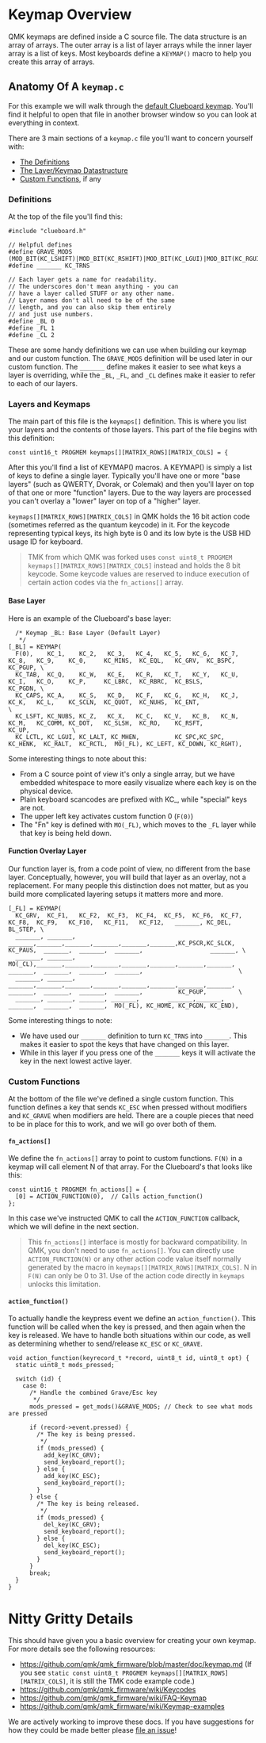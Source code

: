 # Keymap Overview

QMK keymaps are defined inside a C source file. The data structure is an array of arrays. The outer array is a list of layer arrays while the inner layer array is a list of keys. Most keyboards define a `KEYMAP()` macro to help you create this array of arrays.

## Anatomy Of A `keymap.c`

For this example we will walk through the [default Clueboard keymap](https://github.com/qmk/qmk_firmware/blob/master/keyboards/clueboard/keymaps/default/keymap.c). You'll find it helpful to open that file in another browser window so you can look at everything in context.

There are 3 main sections of a `keymap.c` file you'll want to concern yourself with:

* [The Definitions](#definitions)
* [The Layer/Keymap Datastructure](#layers-and-keymaps)
* [Custom Functions](#custom-functions), if any

### Definitions

At the top of the file you'll find this:

    #include "clueboard.h"

    // Helpful defines
    #define GRAVE_MODS  (MOD_BIT(KC_LSHIFT)|MOD_BIT(KC_RSHIFT)|MOD_BIT(KC_LGUI)|MOD_BIT(KC_RGUI)|MOD_BIT(KC_LALT)|MOD_BIT(KC_RALT))
    #define _______ KC_TRNS

    // Each layer gets a name for readability.
    // The underscores don't mean anything - you can
    // have a layer called STUFF or any other name.
    // Layer names don't all need to be of the same 
    // length, and you can also skip them entirely
    // and just use numbers.
    #define _BL 0
    #define _FL 1
    #define _CL 2

These are some handy definitions we can use when building our keymap and our custom function. The `GRAVE_MODS` definition will be used later in our custom function. The `_______` define makes it easier to see what keys a layer is overriding, while the `_BL`, `_FL`, and `_CL` defines make it easier to refer to each of our layers.

### Layers and Keymaps

The main part of this file is the `keymaps[]` definition. This is where you list your layers and the contents of those layers. This part of the file begins with this definition:

    const uint16_t PROGMEM keymaps[][MATRIX_ROWS][MATRIX_COLS] = {

After this you'll find a list of KEYMAP() macros. A KEYMAP() is simply a list of keys to define a single layer. Typically you'll have one or more "base layers" (such as QWERTY, Dvorak, or Colemak) and then you'll layer on top of that one or more "function" layers. Due to the way layers are processed you can't overlay a "lower" layer on top of a "higher" layer. 

`keymaps[][MATRIX_ROWS][MATRIX_COLS]` in QMK holds the 16 bit action code (sometimes referred as the quantum keycode) in it.  For the keycode representing typical keys, its high byte is 0 and its low byte is the USB HID usage ID for keyboard. 

> TMK from which QMK was forked uses `const uint8_t PROGMEM keymaps[][MATRIX_ROWS][MATRIX_COLS]` instead and holds the 8 bit keycode.  Some keycode values are reserved to induce execution of certain action codes via the `fn_actions[]` array.

#### Base Layer

Here is an example of the Clueboard's base layer:

      /* Keymap _BL: Base Layer (Default Layer)
       */
    [_BL] = KEYMAP(
      F(0),    KC_1,    KC_2,   KC_3,   KC_4,   KC_5,   KC_6,   KC_7,   KC_8,   KC_9,    KC_0,     KC_MINS,  KC_EQL,   KC_GRV,  KC_BSPC,          KC_PGUP, \
      KC_TAB,  KC_Q,    KC_W,   KC_E,   KC_R,   KC_T,   KC_Y,   KC_U,   KC_I,   KC_O,    KC_P,     KC_LBRC,  KC_RBRC,  KC_BSLS,                   KC_PGDN, \
      KC_CAPS, KC_A,    KC_S,   KC_D,   KC_F,   KC_G,   KC_H,   KC_J,   KC_K,   KC_L,    KC_SCLN,  KC_QUOT,  KC_NUHS,  KC_ENT,                             \
      KC_LSFT, KC_NUBS, KC_Z,   KC_X,   KC_C,   KC_V,   KC_B,   KC_N,   KC_M,   KC_COMM, KC_DOT,   KC_SLSH,  KC_RO,    KC_RSFT,          KC_UP,            \
      KC_LCTL, KC_LGUI, KC_LALT, KC_MHEN,          KC_SPC,KC_SPC,                        KC_HENK,  KC_RALT,  KC_RCTL,  MO(_FL), KC_LEFT, KC_DOWN, KC_RGHT),

Some interesting things to note about this:

* From a C source point of view it's only a single array, but we have embedded whitespace to more easily visualize where each key is on the physical device.
* Plain keyboard scancodes are prefixed with KC_, while "special" keys are not.
* The upper left key activates custom function 0 (`F(0)`)
* The "Fn" key is defined with `MO(_FL)`, which moves to the `_FL` layer while that key is being held down.

#### Function Overlay Layer

Our function layer is, from a code point of view, no different from the base layer. Conceptually, however, you will build that layer as an overlay, not a replacement. For many people this distinction does not matter, but as you build more complicated layering setups it matters more and more.

    [_FL] = KEYMAP(
      KC_GRV,  KC_F1,   KC_F2,  KC_F3,  KC_F4,  KC_F5,  KC_F6,  KC_F7,  KC_F8,  KC_F9,   KC_F10,   KC_F11,   KC_F12,   _______, KC_DEL,           BL_STEP, \
      _______, _______, _______,_______,_______,_______,_______,_______,KC_PSCR,KC_SLCK, KC_PAUS,  _______,  _______,  _______,                   _______, \
      _______, _______, MO(_CL),_______,_______,_______,_______,_______,_______,_______, _______,  _______,  _______,  _______,                           \
      _______, _______, _______,_______,_______,_______,_______,_______,_______,_______, _______,  _______,  _______,  _______,          KC_PGUP,         \
      _______, _______, _______, _______,        _______,_______,                        _______,  _______,  _______,  MO(_FL), KC_HOME, KC_PGDN, KC_END),

Some interesting things to note:

* We have used our `_______` definition to turn `KC_TRNS` into `_______`. This makes it easier to spot the keys that have changed on this layer.
* While in this layer if you press one of the `_______` keys it will activate the key in the next lowest active layer. 

### Custom Functions

At the bottom of the file we've defined a single custom function. This function defines a key that sends `KC_ESC` when pressed without modifiers and `KC_GRAVE` when modifiers are held. There are a couple pieces that need to be in place for this to work, and we will go over both of them. 

#### `fn_actions[]`

We define the `fn_actions[]` array to point to custom functions. `F(N)` in a keymap will call element N of that array. For the Clueboard's that looks like this:

    const uint16_t PROGMEM fn_actions[] = {
      [0] = ACTION_FUNCTION(0),  // Calls action_function()
    };

In this case we've instructed QMK to call the `ACTION_FUNCTION` callback, which we will define in the next section.

> This `fn_actions[]` interface is mostly for backward compatibility.  In QMK, you don't need to use `fn_actions[]`.  You can directly use `ACTION_FUNCTION(N)` or any other action code value itself normally generated by the macro in `keymaps[][MATRIX_ROWS][MATRIX_COLS]`.  N in `F(N)` can only be 0 to 31.  Use of the action code directly in `keymaps` unlocks this limitation.

#### `action_function()`

To actually handle the keypress event we define an `action_function()`. This function will be called when the key is pressed, and then again when the key is released. We have to handle both situations within our code, as well as determining whether to send/release `KC_ESC` or `KC_GRAVE`.

    void action_function(keyrecord_t *record, uint8_t id, uint8_t opt) {
      static uint8_t mods_pressed;

      switch (id) {
        case 0:
          /* Handle the combined Grave/Esc key
           */
          mods_pressed = get_mods()&GRAVE_MODS; // Check to see what mods are pressed

          if (record->event.pressed) {
            /* The key is being pressed.
             */
            if (mods_pressed) {
              add_key(KC_GRV);
              send_keyboard_report();
            } else {
              add_key(KC_ESC);
              send_keyboard_report();
            }
          } else {
            /* The key is being released.
             */
            if (mods_pressed) {
              del_key(KC_GRV);
              send_keyboard_report();
            } else {
              del_key(KC_ESC);
              send_keyboard_report();
            }
          }
          break;
      }
    }

# Nitty Gritty Details

This should have given you a basic overview for creating your own keymap. For more details see the following resources:

* https://github.com/qmk/qmk_firmware/blob/master/doc/keymap.md (If you see `static const uint8_t PROGMEM keymaps[][MATRIX_ROWS][MATRIX_COLS]`, it is still the TMK code example code.)
* https://github.com/qmk/qmk_firmware/wiki/Keycodes
* https://github.com/qmk/qmk_firmware/wiki/FAQ-Keymap
* https://github.com/qmk/qmk_firmware/wiki/Keymap-examples

We are actively working to improve these docs. If you have suggestions for how they could be made better please [file an issue](https://github.com/qmk/qmk_firmware/issues/new)!
